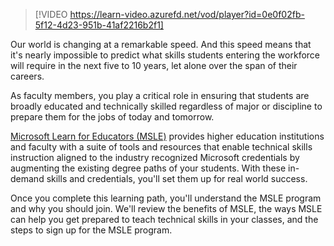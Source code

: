 > [!VIDEO https://learn-video.azurefd.net/vod/player?id=0e0f02fb-5f12-4d23-951b-41af2216b2f1]

Our world is changing at a remarkable speed. And this speed means that it's nearly impossible to predict what skills students entering the workforce will require in the next five to 10 years, let alone over the span of their careers. 

As faculty members, you play a critical role in ensuring that students are broadly educated and technically skilled regardless of major or discipline to prepare them for the jobs of today and tomorrow. 

[Microsoft Learn for Educators (MSLE)](https://aka.ms/MSLE) provides higher education institutions and faculty with a suite of tools and resources that enable technical skills instruction aligned to the industry recognized Microsoft credentials by augmenting the existing degree paths of your students. With these in-demand skills and credentials, you'll set them up for real world success.

Once you complete this learning path, you'll understand the MSLE program and why you should join. We'll review the benefits of MSLE, the ways MSLE can help you get prepared to teach technical skills in your classes, and the steps to sign up for the MSLE program.